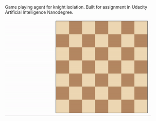 Game playing agent for knight isolation.
Built for assignment in Udacity Artificial Intelligence Nanodegree.

![Example game of isolation](viz.gif)
